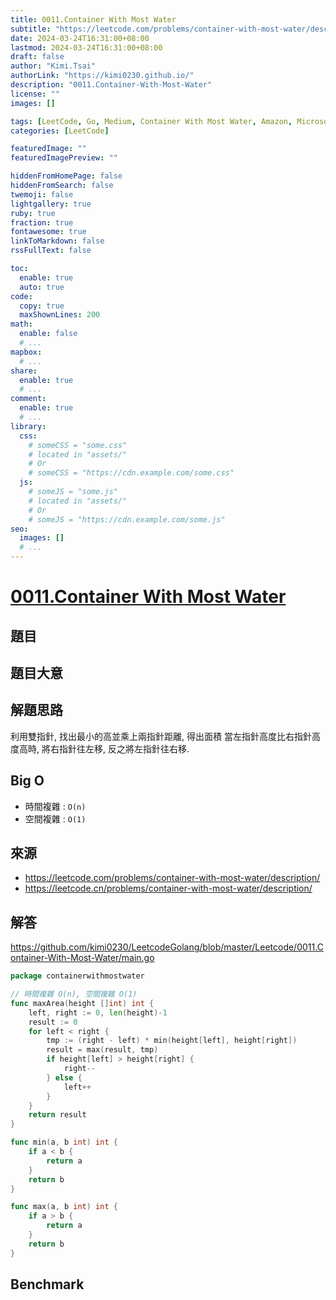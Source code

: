 ```yaml
---
title: 0011.Container With Most Water
subtitle: "https://leetcode.com/problems/container-with-most-water/description/"
date: 2024-03-24T16:31:00+08:00
lastmod: 2024-03-24T16:31:00+08:00
draft: false
author: "Kimi.Tsai"
authorLink: "https://kimi0230.github.io/"
description: "0011.Container-With-Most-Water"
license: ""
images: []

tags: [LeetCode, Go, Medium, Container With Most Water, Amazon, Microsoft, Adobe, Facebook, Google, Array, Two Pointers, Greedy]
categories: [LeetCode]

featuredImage: ""
featuredImagePreview: ""

hiddenFromHomePage: false
hiddenFromSearch: false
twemoji: false
lightgallery: true
ruby: true
fraction: true
fontawesome: true
linkToMarkdown: false
rssFullText: false

toc:
  enable: true
  auto: true
code:
  copy: true
  maxShownLines: 200
math:
  enable: false
  # ...
mapbox:
  # ...
share:
  enable: true
  # ...
comment:
  enable: true
  # ...
library:
  css:
    # someCSS = "some.css"
    # located in "assets/"
    # Or
    # someCSS = "https://cdn.example.com/some.css"
  js:
    # someJS = "some.js"
    # located in "assets/"
    # Or
    # someJS = "https://cdn.example.com/some.js"
seo:
  images: []
  # ...
---
```

# [0011.Container With Most Water](https://leetcode.com/problems/container-with-most-water/description/)

## 題目

## 題目大意


## 解題思路
利用雙指針, 找出最小的高並乘上兩指針距離, 得出面積
當左指針高度比右指針高度高時, 將右指針往左移, 反之將左指針往右移.

## Big O

* 時間複雜 : `O(n)`
* 空間複雜 : `O(1)`

## 來源
* https://leetcode.com/problems/container-with-most-water/description/
* https://leetcode.cn/problems/container-with-most-water/description/

## 解答
https://github.com/kimi0230/LeetcodeGolang/blob/master/Leetcode/0011.Container-With-Most-Water/main.go

```go
package containerwithmostwater

// 時間複雜 O(n), 空間複雜 O(1)
func maxArea(height []int) int {
	left, right := 0, len(height)-1
	result := 0
	for left < right {
		tmp := (right - left) * min(height[left], height[right])
		result = max(result, tmp)
		if height[left] > height[right] {
			right--
		} else {
			left++
		}
	}
	return result
}

func min(a, b int) int {
	if a < b {
		return a
	}
	return b
}

func max(a, b int) int {
	if a > b {
		return a
	}
	return b
}

```

##  Benchmark

```sh

```